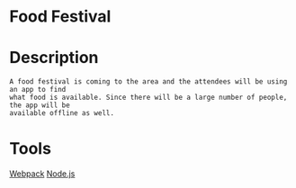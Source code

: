 # Food Festival
[](https://deannapi.github.io/food-festival/)

# Description
    A food festival is coming to the area and the attendees will be using an app to find 
    what food is available. Since there will be a large number of people, the app will be 
    available offline as well. 

# Tools
[Webpack]()
[Node.js]()
